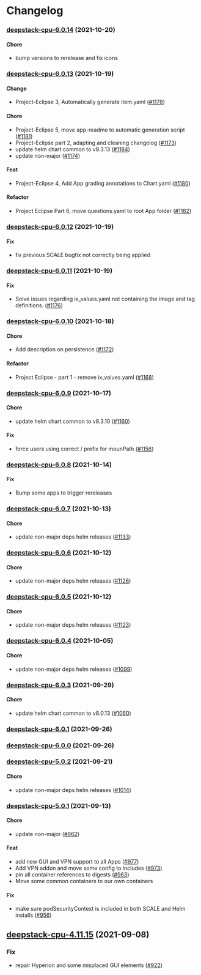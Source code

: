 # Changelog<br>


<a name="deepstack-cpu-6.0.14"></a>
### [deepstack-cpu-6.0.14](https://github.com/truecharts/apps/compare/deepstack-cpu-6.0.13...deepstack-cpu-6.0.14) (2021-10-20)

#### Chore

* bump versions to rerelease and fix icons



<a name="deepstack-cpu-6.0.13"></a>
### [deepstack-cpu-6.0.13](https://github.com/truecharts/apps/compare/deepstack-cpu-6.0.12...deepstack-cpu-6.0.13) (2021-10-19)

#### Change

* Project-Eclipse 3, Automatically generate item.yaml ([#1178](https://github.com/truecharts/apps/issues/1178))

#### Chore

* Project-Eclipse 5, move app-readme to automatic generation script ([#1181](https://github.com/truecharts/apps/issues/1181))
* Project-Eclipse part 2, adapting and cleaning changelog ([#1173](https://github.com/truecharts/apps/issues/1173))
* update helm chart common to v8.3.13 ([#1184](https://github.com/truecharts/apps/issues/1184))
* update non-major ([#1174](https://github.com/truecharts/apps/issues/1174))

#### Feat

* Project-Eclipse 4, Add App grading annotations to Chart.yaml ([#1180](https://github.com/truecharts/apps/issues/1180))

#### Refactor

* Project Eclipse Part 6, move questions.yaml to root App folder ([#1182](https://github.com/truecharts/apps/issues/1182))



<a name="deepstack-cpu-6.0.12"></a>
### [deepstack-cpu-6.0.12](https://github.com/truecharts/apps/compare/deepstack-cpu-6.0.11...deepstack-cpu-6.0.12) (2021-10-19)

#### Fix

* fix previous SCALE bugfix not correctly being applied



<a name="deepstack-cpu-6.0.11"></a>
### [deepstack-cpu-6.0.11](https://github.com/truecharts/apps/compare/deepstack-cpu-6.0.10...deepstack-cpu-6.0.11) (2021-10-19)

#### Fix

* Solve issues regarding ix_values.yaml not containing the image and tag definitions. ([#1176](https://github.com/truecharts/apps/issues/1176))



<a name="deepstack-cpu-6.0.10"></a>
### [deepstack-cpu-6.0.10](https://github.com/truecharts/apps/compare/deepstack-cpu-6.0.9...deepstack-cpu-6.0.10) (2021-10-18)

#### Chore

* Add description on persistence ([#1172](https://github.com/truecharts/apps/issues/1172))

#### Refactor

* Project Eclipse - part 1 - remove ix_values.yaml ([#1168](https://github.com/truecharts/apps/issues/1168))



<a name="deepstack-cpu-6.0.9"></a>
### [deepstack-cpu-6.0.9](https://github.com/truecharts/apps/compare/deepstack-cpu-6.0.8...deepstack-cpu-6.0.9) (2021-10-17)

#### Chore

* update helm chart common to v8.3.10 ([#1160](https://github.com/truecharts/apps/issues/1160))

#### Fix

* force users using correct / prefix for mounPath ([#1156](https://github.com/truecharts/apps/issues/1156))



<a name="deepstack-cpu-6.0.8"></a>
### [deepstack-cpu-6.0.8](https://github.com/truecharts/apps/compare/deepstack-cpu-6.0.7...deepstack-cpu-6.0.8) (2021-10-14)

#### Fix

* Bump some apps to trigger rereleases



<a name="deepstack-cpu-6.0.7"></a>
### [deepstack-cpu-6.0.7](https://github.com/truecharts/apps/compare/deepstack-cpu-6.0.6...deepstack-cpu-6.0.7) (2021-10-13)

#### Chore

* update non-major deps helm releases ([#1133](https://github.com/truecharts/apps/issues/1133))



<a name="deepstack-cpu-6.0.6"></a>
### [deepstack-cpu-6.0.6](https://github.com/truecharts/apps/compare/deepstack-cpu-6.0.5...deepstack-cpu-6.0.6) (2021-10-12)

#### Chore

* update non-major deps helm releases ([#1126](https://github.com/truecharts/apps/issues/1126))



<a name="deepstack-cpu-6.0.5"></a>
### [deepstack-cpu-6.0.5](https://github.com/truecharts/apps/compare/deepstack-cpu-6.0.4...deepstack-cpu-6.0.5) (2021-10-12)

#### Chore

* update non-major deps helm releases ([#1123](https://github.com/truecharts/apps/issues/1123))



<a name="deepstack-cpu-6.0.4"></a>
### [deepstack-cpu-6.0.4](https://github.com/truecharts/apps/compare/deepstack-cpu-6.0.3...deepstack-cpu-6.0.4) (2021-10-05)

#### Chore

* update non-major deps helm releases ([#1099](https://github.com/truecharts/apps/issues/1099))



<a name="deepstack-cpu-6.0.3"></a>
### [deepstack-cpu-6.0.3](https://github.com/truecharts/apps/compare/deepstack-cpu-6.0.2...deepstack-cpu-6.0.3) (2021-09-29)

#### Chore

* update helm chart common to v8.0.13 ([#1060](https://github.com/truecharts/apps/issues/1060))



<a name="deepstack-cpu-6.0.1"></a>
### [deepstack-cpu-6.0.1](https://github.com/truecharts/apps/compare/deepstack-cpu-6.0.0...deepstack-cpu-6.0.1) (2021-09-26)



<a name="deepstack-cpu-6.0.0"></a>
### [deepstack-cpu-6.0.0](https://github.com/truecharts/apps/compare/deepstack-cpu-5.0.2...deepstack-cpu-6.0.0) (2021-09-26)



<a name="deepstack-cpu-5.0.2"></a>
### [deepstack-cpu-5.0.2](https://github.com/truecharts/apps/compare/deepstack-cpu-5.0.1...deepstack-cpu-5.0.2) (2021-09-21)

#### Chore

* update non-major deps helm releases ([#1014](https://github.com/truecharts/apps/issues/1014))



<a name="deepstack-cpu-5.0.1"></a>
### [deepstack-cpu-5.0.1](https://github.com/truecharts/apps/compare/deepstack-cpu-4.11.15...deepstack-cpu-5.0.1) (2021-09-13)

#### Chore

* update non-major ([#962](https://github.com/truecharts/apps/issues/962))

#### Feat

* add new GUI and VPN support to all Apps ([#977](https://github.com/truecharts/apps/issues/977))
* Add VPN addon and move some config to includes ([#973](https://github.com/truecharts/apps/issues/973))
* pin all container references to digests ([#963](https://github.com/truecharts/apps/issues/963))
* Move some common containers to our own containers

#### Fix

* make sure podSecurityContext is included in both SCALE and Helm installs ([#956](https://github.com/truecharts/apps/issues/956))

<a name="deepstack-cpu-4.11.15"></a>
## [deepstack-cpu-4.11.15](https://github.com/truecharts/apps/compare/deepstack-cpu-4.11.14...deepstack-cpu-4.11.15) (2021-09-08)

### Fix

* repair Hyperion and some misplaced GUI elements ([#922](https://github.com/truecharts/apps/issues/922))
